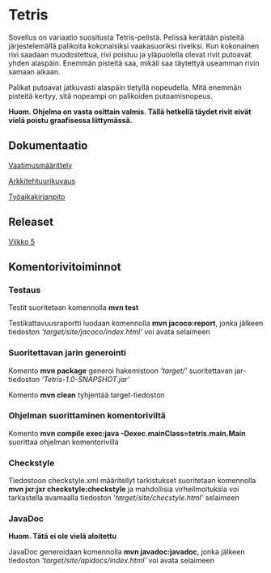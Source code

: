 # Tetris

Sovellus on variaatio suositusta Tetris-pelistä. Pelissä kerätään pisteitä järjestelemällä palikoita kokonaisiksi vaakasuoriksi riveiksi. Kun kokonainen rivi saadaan muodostettua, rivi poistuu ja yläpuolella olevat rivit putoavat yhden alaspäin. Enemmän pisteitä saa, mikäli saa täytettyä useamman rivin samaan aikaan.

Palikat putoavat jatkuvasti alaspäin tietyllä nopeudella. Mitä enemmän pisteitä kertyy, sitä nopeampi on palikoiden putoamisnopeus.

**Huom. Ohjelma on vasta osittain valmis. Tällä hetkellä täydet rivit eivät vielä poistu graafisessa liittymässä.**

## Dokumentaatio

[Vaatimusmäärittely](https://github.com/marcestus/ot-harjoitustyo/blob/master/dokumentaatio/vaatimusmaarittely.md)

[Arkkitehtuurikuvaus](https://github.com/Marcestus/ot-harjoitustyo/blob/master/dokumentaatio/arkkitehtuuri.md)

[Työaikakirjanpito](https://github.com/Marcestus/ot-harjoitustyo/blob/master/dokumentaatio/tuntikirjanpito.md)

## Releaset

[Viikko 5](https://github.com/Marcestus/ot-harjoitustyo/releases/tag/viikko5)

## Komentorivitoiminnot

### Testaus

Testit suoritetaan komennolla **mvn test**

Testikattavuusraportti luodaan komennolla **mvn jacoco:report**, jonka jälkeen tiedoston *'target/site/jacoco/index.html'* voi avata selaimeen

### Suoritettavan jarin generointi

Komento **mvn package** generoi hakemistoon *'target/'* suoritettavan jar-tiedoston *'Tetris-1.0-SNAPSHOT.jar'*

Komento **mvn clean** tyhjentää target-tiedoston

### Ohjelman suorittaminen komentoriviltä

Komento **mvn compile exec:java -Dexec.mainClass=tetris.main.Main** suorittaa ohjelman komentorivillä

### Checkstyle

Tiedostoon checkstyle.xml määritellyt tarkistukset suoritetaan komennolla **mvn jxr:jxr checkstyle:checkstyle** ja mahdollisia virheilmoituksia voi tarkastella avamaalla tiedoston '*target/site/checstyle.html'* selaimeen

### JavaDoc 

**Huom. Tätä ei ole vielä aloitettu**

JavaDoc generoidaan komennolla **mvn javadoc:javadoc**, jonka jälkeen tiedoston *'target/site/apidocs/index.html'* voi avata selaimeen

